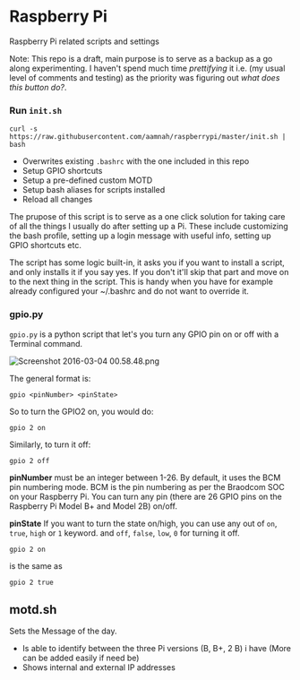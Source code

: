 # Raspberry Pi
Raspberry Pi related scripts and settings

Note: This repo is a draft, main purpose is to serve as a backup as a go along experimenting. I haven't spend much time _prettifying_ it i.e. (my usual level of comments and testing) as the priority was figuring out _what does this button do?_. 


### Run `init.sh`

    curl -s https://raw.githubusercontent.com/aamnah/raspberrypi/master/init.sh | bash

- Overwrites existing `.bashrc` with the one included in this repo
- Setup GPIO shortcuts
- Setup a pre-defined custom MOTD
- Setup bash aliases for scripts installed 
- Reload all changes

The prupose of this script is to serve as a one click solution for taking care of all the things I usually do after setting up a Pi. These include customizing the bash profile, setting up a login message with useful info, setting up GPIO shortcuts etc. 

The script has some logic built-in, it asks you if you want to install a script, and only installs it if you say yes. If you don't it'll skip that part and move on to the next thing in the script. This is handy when you have for example already configured your ~/.bashrc and do not want to override it.


### gpio.py
`gpio.py` is a python script that let's you turn any GPIO pin on or off with a Terminal command.

![Screenshot 2016-03-04 00.58.48.png](quiver-image-url/60F7542ADC587D7FEB228861EA66AA31.png)

The general format is:
  
    gpio <pinNumber> <pinState>

So to turn the GPIO2 on, you would do:

    gpio 2 on

Similarly, to turn it off:

    gpio 2 off

**pinNumber** must be an integer between 1-26. By default, it uses the BCM pin numbering mode. BCM is the pin numbering as per the Braodcom SOC on your Raspberry Pi. You can turn any pin (there are 26 GPIO pins on the Raspberry Pi Model B+ and Model 2B) on/off.

**pinState** If you want to turn the state on/high, you can use any out of `on`, `true`, `high` or `1` keyword. and `off`,  `false`, `low`, `0` for turning it off.

    gpio 2 on
is the same as

    gpio 2 true

## motd.sh
Sets the Message of the day.

- Is able to identify between the three Pi versions (B, B+, 2 B) i have (More can be added easily if need be)
- Shows internal and external IP addresses
